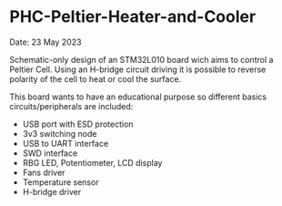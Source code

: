 # PHC-Peltier-Heater-and-Cooler
Date: 23 May 2023


Schematic-only design of an STM32L010 board wich aims to control a Peltier Cell. 
Using an H-bridge circuit driving it is possible to reverse polarity of the cell to heat or cool the surface.

This board wants to have an educational purpose so different basics circuits/peripherals are included:
- USB port with ESD protection
- 3v3 switching node
- USB to UART interface
- SWD interface
- RBG LED, Potentiometer, LCD display
- Fans driver
- Temperature sensor
- H-bridge driver

